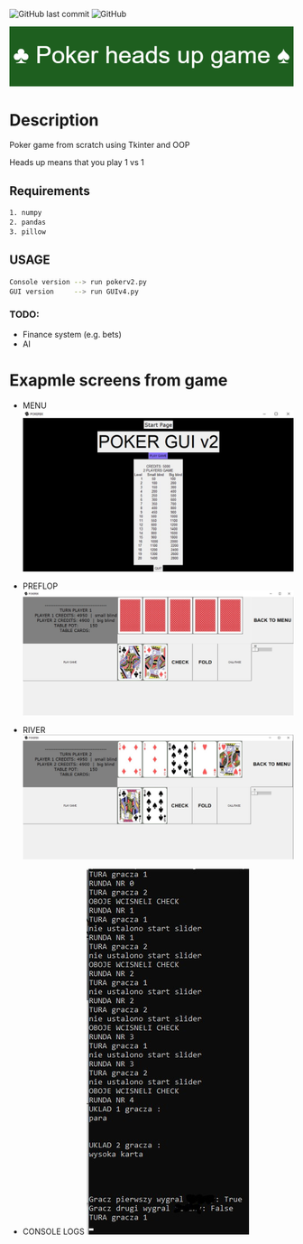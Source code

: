 ![GitHub last commit](https://img.shields.io/github/last-commit/DFGANDP/Poker-Python-GUI)  ![GitHub](https://img.shields.io/github/license/DFGANDP/Poker-Python-GUI)


![This is an image](./images/Banner.png)

# Description
Poker game from scratch using Tkinter and OOP

Heads up means that you play 1 vs 1

## Requirements

```bash
1. numpy
2. pandas
3. pillow
```
## USAGE

```bash
Console version --> run pokerv2.py
GUI version     --> run GUIv4.py
```

### TODO:
* Finance system (e.g. bets)
* AI

# Exapmle screens from game
* MENU
![Menu](./images/Menu.jpg)

* PREFLOP
![PREFLOP](./images/game_preflop.jpg)

* RIVER
![RIVER](./images/game_river.jpg)

* CONSOLE LOGS
![consol](./images/game_console.jpg)
